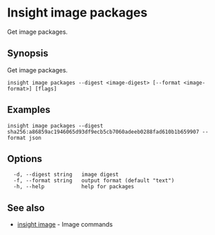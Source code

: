 # Insight image packages

Get image packages.

## <a id='synopsis'></a>Synopsis

Get image packages.

```
insight image packages --digest <image-digest> [--format <image-format>] [flags]
```

## <a id='examples'></a>Examples

```
insight image packages --digest sha256:a86859ac1946065d93df9ecb5cb7060adeeb0288fad610b1b659907 --format json
```

## <a id='options'></a>Options

```
  -d, --digest string   image digest
  -f, --format string   output format (default "text")
  -h, --help            help for packages
```

## <a id='see-also'></a>See also

* [insight image](insight-image.md)	 - Image commands
